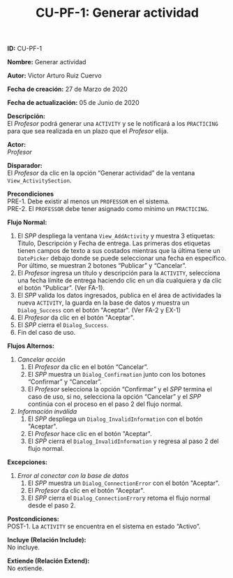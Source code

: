 ﻿--- 
layout: page 
title: "CU-PF-1: Generar actividad" 
permalink: /design-specification/uc-descriptions/professor/cu-pf-1/ 
hide_hero: true 
---

**ID:** CU-PF-1  

**Nombre:** Generar actividad  

**Autor:** Victor Arturo Ruiz Cuervo  

**Fecha de creación:** 27 de Marzo de 2020  

**Fecha de actualización:** 05 de Junio de 2020  

**Descripción:**  
El *Profesor* podrá generar una `ACTIVITY` y se le notificará a los `PRACTICING` para que sea realizada en un plazo que el *Profesor* elija.  

**Actor:**  
*Profesor*  

**Disparador:**  
El *Profesor* da clic en la opción “Generar actividad” de la ventana `View_ActivitySection`.  

**Precondiciones**  
PRE-1. Debe existir al menos un `PROFESSOR` en el sistema.  
PRE-2. El `PROFESSOR` debe tener asignado como mínimo un `PRACTICING`.   

**Flujo Normal:**  
1. El *SPP* despliega la ventana `View_AddActivity` y muestra 3 etiquetas: Titulo, Descripción y Fecha de entrega. Las primeras dos etiquetas tienen campos de texto a sus costados mientras que la última tiene un `DatePicker` debajo donde se puede seleccionar una fecha en específico. Por último, se muestran 2 botones “Publicar” y “Cancelar”. 
2. El *Profesor* ingresa un título y descripción para la `ACTIVITY`, selecciona una fecha límite de entrega haciendo clic en un día cualquiera y da clic el botón “Publicar”. (Ver FA-1).
3. El *SPP* valida los datos ingresados, publica en el área de actividades la nueva `ACTIVITY`, la guarda en la base de datos y muestra un `Dialog_Success` con el botón "Aceptar". (Ver FA-2 y EX-1) 
4. El *Profesor* da clic en el botón "Aceptar".
5. El *SPP* cierra el `Dialog_Success`.
6. Fin del caso de uso.

**Flujos Alternos:**    
  1. *Cancelar acción*
	  1. El *Profesor* da clic en el botón “Cancelar”.
	  2. El *SPP* muestra un `Dialog_Confirmation` junto con los botones “Confirmar” y “Cancelar”. 
	  3. El *Profesor* selecciona la opción “Confirmar” y el *SPP* termina el caso de uso, si no, selecciona la opción “Cancelar” y el *SPP* continúa con el proceso en el paso 2 del flujo normal.
  2. *Información inválida*
	  1. El *SPP* despliega un `Dialog_InvalidInformation` con el botón "Aceptar".
	  2. El *Profesor* hace clic en el botón "Aceptar".
	  3. El *SPP* cierra el `Dialog_InvalidInformation` y regresa al paso 2 del flujo normal.

**Excepciones:**    
   1. *Error al conectar con la base de datos*
	   1. El *SPP* muestra un `Dialog_ConnectionError` con el botón "Aceptar". 
	   2. El *Profesor* da clic en el botón “Aceptar".
	   3. El *SPP* cierra el `Dialog_ConnectionError`y retoma el flujo normal desde el paso 2.

**Postcondiciones:**  
POST-1. La `ACTIVITY` se encuentra en el sistema en estado “Activo”.  

**Incluye (Relación Include):**  
No incluye.  

**Extiende (Relación Extend):**    
No extiende.    
